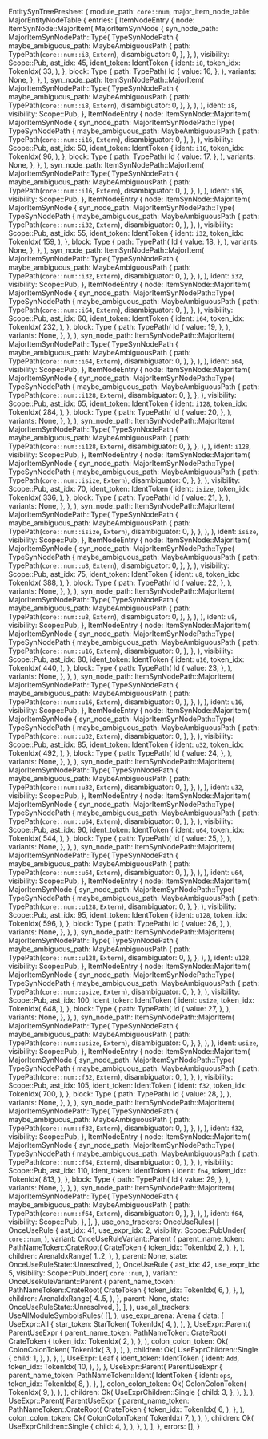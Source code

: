 EntitySynTreePresheet {
    module_path: `core::num`,
    major_item_node_table: MajorEntityNodeTable {
        entries: [
            ItemNodeEntry {
                node: ItemSynNode::MajorItem(
                    MajorItemSynNode {
                        syn_node_path: MajorItemSynNodePath::Type(
                            TypeSynNodePath {
                                maybe_ambiguous_path: MaybeAmbiguousPath {
                                    path: TypePath(`core::num::i8`, `Extern`),
                                    disambiguator: 0,
                                },
                            },
                        ),
                        visibility: Scope::Pub,
                        ast_idx: 45,
                        ident_token: IdentToken {
                            ident: `i8`,
                            token_idx: TokenIdx(
                                33,
                            ),
                        },
                        block: Type {
                            path: TypePath(
                                Id {
                                    value: 16,
                                },
                            ),
                            variants: None,
                        },
                    },
                ),
                syn_node_path: ItemSynNodePath::MajorItem(
                    MajorItemSynNodePath::Type(
                        TypeSynNodePath {
                            maybe_ambiguous_path: MaybeAmbiguousPath {
                                path: TypePath(`core::num::i8`, `Extern`),
                                disambiguator: 0,
                            },
                        },
                    ),
                ),
                ident: `i8`,
                visibility: Scope::Pub,
            },
            ItemNodeEntry {
                node: ItemSynNode::MajorItem(
                    MajorItemSynNode {
                        syn_node_path: MajorItemSynNodePath::Type(
                            TypeSynNodePath {
                                maybe_ambiguous_path: MaybeAmbiguousPath {
                                    path: TypePath(`core::num::i16`, `Extern`),
                                    disambiguator: 0,
                                },
                            },
                        ),
                        visibility: Scope::Pub,
                        ast_idx: 50,
                        ident_token: IdentToken {
                            ident: `i16`,
                            token_idx: TokenIdx(
                                96,
                            ),
                        },
                        block: Type {
                            path: TypePath(
                                Id {
                                    value: 17,
                                },
                            ),
                            variants: None,
                        },
                    },
                ),
                syn_node_path: ItemSynNodePath::MajorItem(
                    MajorItemSynNodePath::Type(
                        TypeSynNodePath {
                            maybe_ambiguous_path: MaybeAmbiguousPath {
                                path: TypePath(`core::num::i16`, `Extern`),
                                disambiguator: 0,
                            },
                        },
                    ),
                ),
                ident: `i16`,
                visibility: Scope::Pub,
            },
            ItemNodeEntry {
                node: ItemSynNode::MajorItem(
                    MajorItemSynNode {
                        syn_node_path: MajorItemSynNodePath::Type(
                            TypeSynNodePath {
                                maybe_ambiguous_path: MaybeAmbiguousPath {
                                    path: TypePath(`core::num::i32`, `Extern`),
                                    disambiguator: 0,
                                },
                            },
                        ),
                        visibility: Scope::Pub,
                        ast_idx: 55,
                        ident_token: IdentToken {
                            ident: `i32`,
                            token_idx: TokenIdx(
                                159,
                            ),
                        },
                        block: Type {
                            path: TypePath(
                                Id {
                                    value: 18,
                                },
                            ),
                            variants: None,
                        },
                    },
                ),
                syn_node_path: ItemSynNodePath::MajorItem(
                    MajorItemSynNodePath::Type(
                        TypeSynNodePath {
                            maybe_ambiguous_path: MaybeAmbiguousPath {
                                path: TypePath(`core::num::i32`, `Extern`),
                                disambiguator: 0,
                            },
                        },
                    ),
                ),
                ident: `i32`,
                visibility: Scope::Pub,
            },
            ItemNodeEntry {
                node: ItemSynNode::MajorItem(
                    MajorItemSynNode {
                        syn_node_path: MajorItemSynNodePath::Type(
                            TypeSynNodePath {
                                maybe_ambiguous_path: MaybeAmbiguousPath {
                                    path: TypePath(`core::num::i64`, `Extern`),
                                    disambiguator: 0,
                                },
                            },
                        ),
                        visibility: Scope::Pub,
                        ast_idx: 60,
                        ident_token: IdentToken {
                            ident: `i64`,
                            token_idx: TokenIdx(
                                232,
                            ),
                        },
                        block: Type {
                            path: TypePath(
                                Id {
                                    value: 19,
                                },
                            ),
                            variants: None,
                        },
                    },
                ),
                syn_node_path: ItemSynNodePath::MajorItem(
                    MajorItemSynNodePath::Type(
                        TypeSynNodePath {
                            maybe_ambiguous_path: MaybeAmbiguousPath {
                                path: TypePath(`core::num::i64`, `Extern`),
                                disambiguator: 0,
                            },
                        },
                    ),
                ),
                ident: `i64`,
                visibility: Scope::Pub,
            },
            ItemNodeEntry {
                node: ItemSynNode::MajorItem(
                    MajorItemSynNode {
                        syn_node_path: MajorItemSynNodePath::Type(
                            TypeSynNodePath {
                                maybe_ambiguous_path: MaybeAmbiguousPath {
                                    path: TypePath(`core::num::i128`, `Extern`),
                                    disambiguator: 0,
                                },
                            },
                        ),
                        visibility: Scope::Pub,
                        ast_idx: 65,
                        ident_token: IdentToken {
                            ident: `i128`,
                            token_idx: TokenIdx(
                                284,
                            ),
                        },
                        block: Type {
                            path: TypePath(
                                Id {
                                    value: 20,
                                },
                            ),
                            variants: None,
                        },
                    },
                ),
                syn_node_path: ItemSynNodePath::MajorItem(
                    MajorItemSynNodePath::Type(
                        TypeSynNodePath {
                            maybe_ambiguous_path: MaybeAmbiguousPath {
                                path: TypePath(`core::num::i128`, `Extern`),
                                disambiguator: 0,
                            },
                        },
                    ),
                ),
                ident: `i128`,
                visibility: Scope::Pub,
            },
            ItemNodeEntry {
                node: ItemSynNode::MajorItem(
                    MajorItemSynNode {
                        syn_node_path: MajorItemSynNodePath::Type(
                            TypeSynNodePath {
                                maybe_ambiguous_path: MaybeAmbiguousPath {
                                    path: TypePath(`core::num::isize`, `Extern`),
                                    disambiguator: 0,
                                },
                            },
                        ),
                        visibility: Scope::Pub,
                        ast_idx: 70,
                        ident_token: IdentToken {
                            ident: `isize`,
                            token_idx: TokenIdx(
                                336,
                            ),
                        },
                        block: Type {
                            path: TypePath(
                                Id {
                                    value: 21,
                                },
                            ),
                            variants: None,
                        },
                    },
                ),
                syn_node_path: ItemSynNodePath::MajorItem(
                    MajorItemSynNodePath::Type(
                        TypeSynNodePath {
                            maybe_ambiguous_path: MaybeAmbiguousPath {
                                path: TypePath(`core::num::isize`, `Extern`),
                                disambiguator: 0,
                            },
                        },
                    ),
                ),
                ident: `isize`,
                visibility: Scope::Pub,
            },
            ItemNodeEntry {
                node: ItemSynNode::MajorItem(
                    MajorItemSynNode {
                        syn_node_path: MajorItemSynNodePath::Type(
                            TypeSynNodePath {
                                maybe_ambiguous_path: MaybeAmbiguousPath {
                                    path: TypePath(`core::num::u8`, `Extern`),
                                    disambiguator: 0,
                                },
                            },
                        ),
                        visibility: Scope::Pub,
                        ast_idx: 75,
                        ident_token: IdentToken {
                            ident: `u8`,
                            token_idx: TokenIdx(
                                388,
                            ),
                        },
                        block: Type {
                            path: TypePath(
                                Id {
                                    value: 22,
                                },
                            ),
                            variants: None,
                        },
                    },
                ),
                syn_node_path: ItemSynNodePath::MajorItem(
                    MajorItemSynNodePath::Type(
                        TypeSynNodePath {
                            maybe_ambiguous_path: MaybeAmbiguousPath {
                                path: TypePath(`core::num::u8`, `Extern`),
                                disambiguator: 0,
                            },
                        },
                    ),
                ),
                ident: `u8`,
                visibility: Scope::Pub,
            },
            ItemNodeEntry {
                node: ItemSynNode::MajorItem(
                    MajorItemSynNode {
                        syn_node_path: MajorItemSynNodePath::Type(
                            TypeSynNodePath {
                                maybe_ambiguous_path: MaybeAmbiguousPath {
                                    path: TypePath(`core::num::u16`, `Extern`),
                                    disambiguator: 0,
                                },
                            },
                        ),
                        visibility: Scope::Pub,
                        ast_idx: 80,
                        ident_token: IdentToken {
                            ident: `u16`,
                            token_idx: TokenIdx(
                                440,
                            ),
                        },
                        block: Type {
                            path: TypePath(
                                Id {
                                    value: 23,
                                },
                            ),
                            variants: None,
                        },
                    },
                ),
                syn_node_path: ItemSynNodePath::MajorItem(
                    MajorItemSynNodePath::Type(
                        TypeSynNodePath {
                            maybe_ambiguous_path: MaybeAmbiguousPath {
                                path: TypePath(`core::num::u16`, `Extern`),
                                disambiguator: 0,
                            },
                        },
                    ),
                ),
                ident: `u16`,
                visibility: Scope::Pub,
            },
            ItemNodeEntry {
                node: ItemSynNode::MajorItem(
                    MajorItemSynNode {
                        syn_node_path: MajorItemSynNodePath::Type(
                            TypeSynNodePath {
                                maybe_ambiguous_path: MaybeAmbiguousPath {
                                    path: TypePath(`core::num::u32`, `Extern`),
                                    disambiguator: 0,
                                },
                            },
                        ),
                        visibility: Scope::Pub,
                        ast_idx: 85,
                        ident_token: IdentToken {
                            ident: `u32`,
                            token_idx: TokenIdx(
                                492,
                            ),
                        },
                        block: Type {
                            path: TypePath(
                                Id {
                                    value: 24,
                                },
                            ),
                            variants: None,
                        },
                    },
                ),
                syn_node_path: ItemSynNodePath::MajorItem(
                    MajorItemSynNodePath::Type(
                        TypeSynNodePath {
                            maybe_ambiguous_path: MaybeAmbiguousPath {
                                path: TypePath(`core::num::u32`, `Extern`),
                                disambiguator: 0,
                            },
                        },
                    ),
                ),
                ident: `u32`,
                visibility: Scope::Pub,
            },
            ItemNodeEntry {
                node: ItemSynNode::MajorItem(
                    MajorItemSynNode {
                        syn_node_path: MajorItemSynNodePath::Type(
                            TypeSynNodePath {
                                maybe_ambiguous_path: MaybeAmbiguousPath {
                                    path: TypePath(`core::num::u64`, `Extern`),
                                    disambiguator: 0,
                                },
                            },
                        ),
                        visibility: Scope::Pub,
                        ast_idx: 90,
                        ident_token: IdentToken {
                            ident: `u64`,
                            token_idx: TokenIdx(
                                544,
                            ),
                        },
                        block: Type {
                            path: TypePath(
                                Id {
                                    value: 25,
                                },
                            ),
                            variants: None,
                        },
                    },
                ),
                syn_node_path: ItemSynNodePath::MajorItem(
                    MajorItemSynNodePath::Type(
                        TypeSynNodePath {
                            maybe_ambiguous_path: MaybeAmbiguousPath {
                                path: TypePath(`core::num::u64`, `Extern`),
                                disambiguator: 0,
                            },
                        },
                    ),
                ),
                ident: `u64`,
                visibility: Scope::Pub,
            },
            ItemNodeEntry {
                node: ItemSynNode::MajorItem(
                    MajorItemSynNode {
                        syn_node_path: MajorItemSynNodePath::Type(
                            TypeSynNodePath {
                                maybe_ambiguous_path: MaybeAmbiguousPath {
                                    path: TypePath(`core::num::u128`, `Extern`),
                                    disambiguator: 0,
                                },
                            },
                        ),
                        visibility: Scope::Pub,
                        ast_idx: 95,
                        ident_token: IdentToken {
                            ident: `u128`,
                            token_idx: TokenIdx(
                                596,
                            ),
                        },
                        block: Type {
                            path: TypePath(
                                Id {
                                    value: 26,
                                },
                            ),
                            variants: None,
                        },
                    },
                ),
                syn_node_path: ItemSynNodePath::MajorItem(
                    MajorItemSynNodePath::Type(
                        TypeSynNodePath {
                            maybe_ambiguous_path: MaybeAmbiguousPath {
                                path: TypePath(`core::num::u128`, `Extern`),
                                disambiguator: 0,
                            },
                        },
                    ),
                ),
                ident: `u128`,
                visibility: Scope::Pub,
            },
            ItemNodeEntry {
                node: ItemSynNode::MajorItem(
                    MajorItemSynNode {
                        syn_node_path: MajorItemSynNodePath::Type(
                            TypeSynNodePath {
                                maybe_ambiguous_path: MaybeAmbiguousPath {
                                    path: TypePath(`core::num::usize`, `Extern`),
                                    disambiguator: 0,
                                },
                            },
                        ),
                        visibility: Scope::Pub,
                        ast_idx: 100,
                        ident_token: IdentToken {
                            ident: `usize`,
                            token_idx: TokenIdx(
                                648,
                            ),
                        },
                        block: Type {
                            path: TypePath(
                                Id {
                                    value: 27,
                                },
                            ),
                            variants: None,
                        },
                    },
                ),
                syn_node_path: ItemSynNodePath::MajorItem(
                    MajorItemSynNodePath::Type(
                        TypeSynNodePath {
                            maybe_ambiguous_path: MaybeAmbiguousPath {
                                path: TypePath(`core::num::usize`, `Extern`),
                                disambiguator: 0,
                            },
                        },
                    ),
                ),
                ident: `usize`,
                visibility: Scope::Pub,
            },
            ItemNodeEntry {
                node: ItemSynNode::MajorItem(
                    MajorItemSynNode {
                        syn_node_path: MajorItemSynNodePath::Type(
                            TypeSynNodePath {
                                maybe_ambiguous_path: MaybeAmbiguousPath {
                                    path: TypePath(`core::num::f32`, `Extern`),
                                    disambiguator: 0,
                                },
                            },
                        ),
                        visibility: Scope::Pub,
                        ast_idx: 105,
                        ident_token: IdentToken {
                            ident: `f32`,
                            token_idx: TokenIdx(
                                700,
                            ),
                        },
                        block: Type {
                            path: TypePath(
                                Id {
                                    value: 28,
                                },
                            ),
                            variants: None,
                        },
                    },
                ),
                syn_node_path: ItemSynNodePath::MajorItem(
                    MajorItemSynNodePath::Type(
                        TypeSynNodePath {
                            maybe_ambiguous_path: MaybeAmbiguousPath {
                                path: TypePath(`core::num::f32`, `Extern`),
                                disambiguator: 0,
                            },
                        },
                    ),
                ),
                ident: `f32`,
                visibility: Scope::Pub,
            },
            ItemNodeEntry {
                node: ItemSynNode::MajorItem(
                    MajorItemSynNode {
                        syn_node_path: MajorItemSynNodePath::Type(
                            TypeSynNodePath {
                                maybe_ambiguous_path: MaybeAmbiguousPath {
                                    path: TypePath(`core::num::f64`, `Extern`),
                                    disambiguator: 0,
                                },
                            },
                        ),
                        visibility: Scope::Pub,
                        ast_idx: 110,
                        ident_token: IdentToken {
                            ident: `f64`,
                            token_idx: TokenIdx(
                                813,
                            ),
                        },
                        block: Type {
                            path: TypePath(
                                Id {
                                    value: 29,
                                },
                            ),
                            variants: None,
                        },
                    },
                ),
                syn_node_path: ItemSynNodePath::MajorItem(
                    MajorItemSynNodePath::Type(
                        TypeSynNodePath {
                            maybe_ambiguous_path: MaybeAmbiguousPath {
                                path: TypePath(`core::num::f64`, `Extern`),
                                disambiguator: 0,
                            },
                        },
                    ),
                ),
                ident: `f64`,
                visibility: Scope::Pub,
            },
        ],
    },
    use_one_trackers: OnceUseRules(
        [
            OnceUseRule {
                ast_idx: 41,
                use_expr_idx: 2,
                visibility: Scope::PubUnder(
                    `core::num`,
                ),
                variant: OnceUseRuleVariant::Parent {
                    parent_name_token: PathNameToken::CrateRoot(
                        CrateToken {
                            token_idx: TokenIdx(
                                2,
                            ),
                        },
                    ),
                    children: ArenaIdxRange(
                        1..2,
                    ),
                },
                parent: None,
                state: OnceUseRuleState::Unresolved,
            },
            OnceUseRule {
                ast_idx: 42,
                use_expr_idx: 5,
                visibility: Scope::PubUnder(
                    `core::num`,
                ),
                variant: OnceUseRuleVariant::Parent {
                    parent_name_token: PathNameToken::CrateRoot(
                        CrateToken {
                            token_idx: TokenIdx(
                                6,
                            ),
                        },
                    ),
                    children: ArenaIdxRange(
                        4..5,
                    ),
                },
                parent: None,
                state: OnceUseRuleState::Unresolved,
            },
        ],
    ),
    use_all_trackers: UseAllModuleSymbolsRules(
        [],
    ),
    use_expr_arena: Arena {
        data: [
            UseExpr::All {
                star_token: StarToken(
                    TokenIdx(
                        4,
                    ),
                ),
            },
            UseExpr::Parent(
                ParentUseExpr {
                    parent_name_token: PathNameToken::CrateRoot(
                        CrateToken {
                            token_idx: TokenIdx(
                                2,
                            ),
                        },
                    ),
                    colon_colon_token: Ok(
                        ColonColonToken(
                            TokenIdx(
                                3,
                            ),
                        ),
                    ),
                    children: Ok(
                        UseExprChildren::Single {
                            child: 1,
                        },
                    ),
                },
            ),
            UseExpr::Leaf {
                ident_token: IdentToken {
                    ident: `Add`,
                    token_idx: TokenIdx(
                        10,
                    ),
                },
            },
            UseExpr::Parent(
                ParentUseExpr {
                    parent_name_token: PathNameToken::Ident(
                        IdentToken {
                            ident: `ops`,
                            token_idx: TokenIdx(
                                8,
                            ),
                        },
                    ),
                    colon_colon_token: Ok(
                        ColonColonToken(
                            TokenIdx(
                                9,
                            ),
                        ),
                    ),
                    children: Ok(
                        UseExprChildren::Single {
                            child: 3,
                        },
                    ),
                },
            ),
            UseExpr::Parent(
                ParentUseExpr {
                    parent_name_token: PathNameToken::CrateRoot(
                        CrateToken {
                            token_idx: TokenIdx(
                                6,
                            ),
                        },
                    ),
                    colon_colon_token: Ok(
                        ColonColonToken(
                            TokenIdx(
                                7,
                            ),
                        ),
                    ),
                    children: Ok(
                        UseExprChildren::Single {
                            child: 4,
                        },
                    ),
                },
            ),
        ],
    },
    errors: [],
}